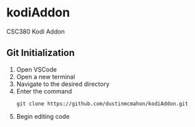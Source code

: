 # kodiAddon
CSC380 Kodi Addon

## Git Initialization
1. Open VSCode
2. Open a new terminal
3. Navigate to the desired directory
4. Enter the command
    ```
    git clone https://github.com/dustinmcmahon/kodiAddon.git
    ```
5. Begin editing code